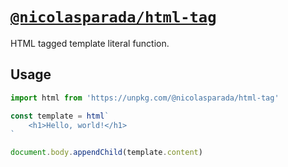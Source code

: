 # [`@nicolasparada/html-tag`](https://www.npmjs.com/package/@nicolasparada/html-tag)

HTML tagged template literal function.

## Usage

```js
import html from 'https://unpkg.com/@nicolasparada/html-tag'

const template = html`
    <h1>Hello, world!</h1>
`

document.body.appendChild(template.content)
```
